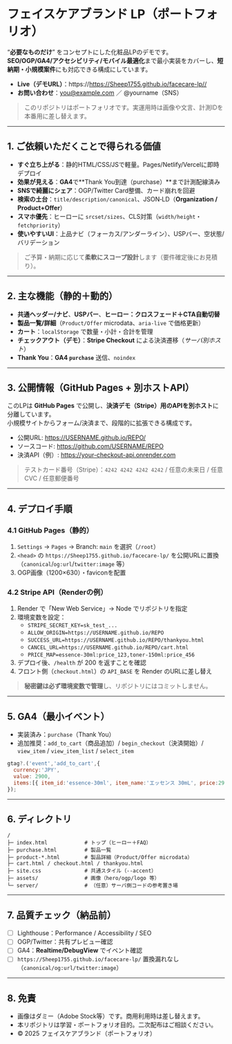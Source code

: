 # フェイスケアブランド LP（ポートフォリオ）

“**必要なものだけ**” をコンセプトにした化粧品LPのデモです。  
**SEO/OGP/GA4/アクセシビリティ/モバイル最適化**まで最小実装をカバーし、**短納期・小規模案件**にも対応できる構成にしています。

- **Live（デモURL）**：https://https://Sheep1755.github.io/facecare-lp//
- **お問い合わせ**：you@example.com ／ @yourname（SNS）

> このリポジトリはポートフォリオです。実運用時は画像や文言、計測IDを本番用に差し替えます。

---

## 1. ご依頼いただくことで得られる価値

- **すぐ立ち上がる**：静的HTML/CSS/JSで軽量。Pages/Netlify/Vercelに即時デプロイ  
- **効果が見える**：**GA4**で**Thank You到達（purchase）**まで計測配線済み  
- **SNSで綺麗にシェア**：OGP/Twitter Card整備、カード崩れを回避  
- **検索の土台**：`title/description/canonical`、JSON‑LD（**Organization / Product+Offer**）  
- **スマホ優先**：ヒーローに `srcset/sizes`、CLS対策（`width/height`・`fetchpriority`）  
- **使いやすいUI**：上品ナビ（フォーカス/アンダーライン）、USPバー、空状態/バリデーション

> ご予算・納期に応じて**柔軟にスコープ設計**します（要件確定後にお見積り）。

---

## 2. 主な機能（静的＋動的）

- **共通ヘッダー/ナビ**、**USPバー**、**ヒーロー：クロスフェード＋CTA自動切替**
- **製品一覧/詳細**（`Product/Offer` microdata、`aria-live` で価格更新）
- **カート**：`localStorage` で数量・小計・合計を管理
- **チェックアウト（デモ）**：**Stripe Checkout** による決済遷移（*サーバ別ホスト*）
- **Thank You**：**GA4 `purchase`** 送信、`noindex`

---

## 3. 公開情報（GitHub Pages + 別ホストAPI）

このLPは **GitHub Pages** で公開し、**決済デモ（Stripe）用のAPIを別ホスト**に分離しています。  
小規模サイトからフォーム/決済まで、段階的に拡張できる構成です。

- 公開URL: https://USERNAME.github.io/REPO/
- ソースコード: https://github.com/USERNAME/REPO
- 決済API（例）: https://your-checkout-api.onrender.com

> テストカード番号（Stripe）：`4242 4242 4242 4242` / 任意の未来日 / 任意CVC / 任意郵便番号

---

## 4. デプロイ手順

### 4.1 GitHub Pages（静的）
1. `Settings` → `Pages` → Branch: `main` を選択（`/root`）  
2. `<head>` の `https://Sheep1755.github.io/facecare-lp/` を公開URLに置換（`canonical`/`og:url`/`twitter:image` 等）  
3. OGP画像（1200×630）・faviconを配置

### 4.2 Stripe API（Renderの例）
1. Render で「New Web Service」→ Node でリポジトリを指定  
2. 環境変数を設定：  
   - `STRIPE_SECRET_KEY=sk_test_...`  
   - `ALLOW_ORIGIN=https://USERNAME.github.io/REPO`  
   - `SUCCESS_URL=https://USERNAME.github.io/REPO/thankyou.html`  
   - `CANCEL_URL=https://USERNAME.github.io/REPO/cart.html`  
   - `PRICE_MAP=essence-30ml:price_123,toner-150ml:price_456`  
3. デプロイ後、`/health` が 200 を返すことを確認  
4. フロント側（`checkout.html`）の `API_BASE` を Render のURLに差し替え

> **秘密鍵は必ず環境変数で管理**し、リポジトリにはコミットしません。

---

## 5. GA4（最小イベント）

- 実装済み：`purchase`（Thank You）
- 追加推奨：`add_to_cart`（商品追加）/ `begin_checkout`（決済開始）/ `view_item` / `view_item_list` / `select_item`

```js
gtag?.('event','add_to_cart',{
  currency:'JPY',
  value: 2900,
  items:[{ item_id:'essence-30ml', item_name:'エッセンス 30mL', price:2900, quantity:1 }]
});
```

---

## 6. ディレクトリ

```
/
├─ index.html            # トップ（ヒーロー＋FAQ）
├─ purchase.html         # 製品一覧
├─ product-*.html        # 製品詳細（Product/Offer microdata）
├─ cart.html / checkout.html / thankyou.html
├─ site.css              # 共通スタイル（--accent）
├─ assets/               # 画像（hero/ogp/logo 等）
└─ server/               # （任意）サーバ側コードの参考置き場
```

---

## 7. 品質チェック（納品前）

- [ ] Lighthouse：Performance / Accessibility / SEO  
- [ ] OGP/Twitter：共有プレビュー確認  
- [ ] GA4：**Realtime/DebugView** でイベント確認  
- [ ] `https://Sheep1755.github.io/facecare-lp/` 置換漏れなし（`canonical/og:url/twitter:image`）

---

## 8. 免責

- 画像はダミー（Adobe Stock等）です。商用利用時は差し替えます。  
- 本リポジトリは学習・ポートフォリオ目的。二次配布はご相談ください。  
- © 2025 フェイスケアブランド（ポートフォリオ）
